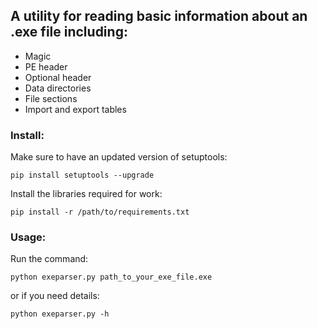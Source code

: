 ## A utility for reading basic information about an .exe file including:
* Magic
* PE header
* Optional header
* Data directories
* File sections
* Import and export tables

### Install:
Make sure to have an updated version of setuptools:
```console
pip install setuptools --upgrade
```
Install the libraries required for work:
```console
pip install -r /path/to/requirements.txt
```

### Usage:
Run the command:
```console
python exeparser.py path_to_your_exe_file.exe
```
or if you need details:
```console
python exeparser.py -h
```